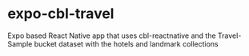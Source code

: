 # expo-cbl-travel
Expo based React Native app that uses cbl-reactnative and the Travel-Sample bucket dataset with the hotels and landmark collections
